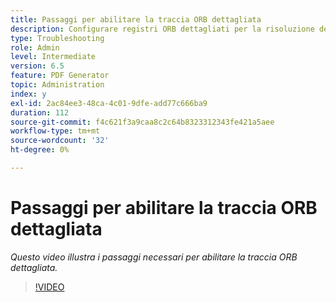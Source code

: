 ```yaml
---
title: Passaggi per abilitare la traccia ORB dettagliata
description: Configurare registri ORB dettagliati per la risoluzione dei problemi di PDF Generator
type: Troubleshooting
role: Admin
level: Intermediate
version: 6.5
feature: PDF Generator
topic: Administration
index: y
exl-id: 2ac84ee3-48ca-4c01-9dfe-add77c666ba9
duration: 112
source-git-commit: f4c621f3a9caa8c2c64b8323312343fe421a5aee
workflow-type: tm+mt
source-wordcount: '32'
ht-degree: 0%

---
```


# Passaggi per abilitare la traccia ORB dettagliata

*Questo video illustra i passaggi necessari per abilitare la traccia ORB dettagliata.*

>[!VIDEO](https://video.tv.adobe.com/v/335526?quality=12&learn=on)
